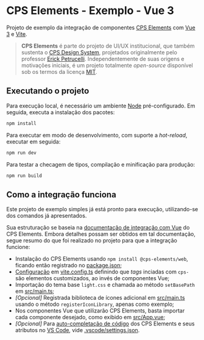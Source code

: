 # CPS Elements - Exemplo - Vue 3

Projeto de exemplo da integração de componentes [CPS Elements](https://cpsrepositorio.github.io/cps-elements/#/) com [Vue 3](https://vuejs.org/) e [Vite](https://vitejs.dev/).

> **CPS Elements** é parte do projeto de UI/UX institucional, que também sustenta o [CPS Design System](https://cpsrepositorio.github.io/cps-design-system/), projetados originalmente pelo professor [Erick Petrucelli](https://github.com/ErickPetru). Independentemente de suas origens e motivações iniciais, é um projeto totalmente _open-source_ disponível sob os termos da licença [MIT](https://github.com/cpsrepositorio/cps-elements/blob/main/LICENSE.md).

## Executando o projeto

Para execução local, é necessário um ambiente [Node](https://nodejs.org/en) pré-configurado. Em seguida, executa a instalação dos pacotes:

```sh
npm install
```

Para executar em modo de desenvolvimento, com suporte a _hot-reload_, executar em seguida:

```sh
npm run dev
```

Para testar a checagem de tipos, compilação e minificação para produção:

```sh
npm run build
```

## Como a integração funciona

Este projeto de exemplo simples já está pronto para execução, utilizando-se dos comandos já apresentados.

Sua estruturação se baseia na [documentação de integração com Vue](https://cpsrepositorio.github.io/cps-elements/#/frameworks/vue) do CPS Elements. Embora detalhes possam ser obtidos em tal documentação, segue resumo do que foi realizado no projeto para que a integração funcione:

- Instalação do CPS Elements usando `npm install @cps-elements/web`, ficando então registrado no [package.json](./package.json);
- [Configuração](https://cpsrepositorio.github.io/cps-elements/#/frameworks/vue?id=configuração) em [vite.config.ts](./vite.config.ts) definindo que _tags_ inciadas com `cps-` são elementos customizados, ao invés de componentes Vue;
- Importação do tema base `light.css` e chamada ao método `setBasePath` em [src/main.ts](./src/main.ts);
- _[Opcional]_ Registrada biblioteca de ícones adicional em [src/main.ts](./src/main.ts) usando o método `registerIconLibrary`, apenas como exemplo;
- Nos componentes Vue que utilizarão CPS Elements, basta importar cada componente desejado, como exibido em [src/App.vue](./src/App.vue);
- _[Opcional]_ Para [auto-completação de código](https://cpsrepositorio.github.io/cps-elements/#/fundamentos/utilização?id=auto-completação-de-código) dos CPS Elements e seus atributos no [VS Code](https://code.visualstudio.com/), vide [.vscode/settings.json](./.vscode/settings.json).
